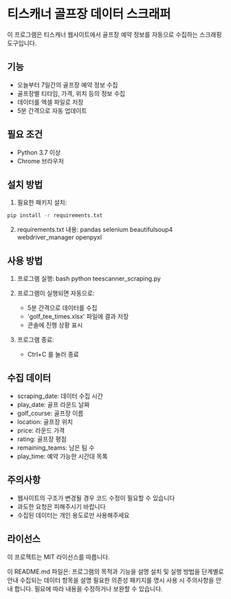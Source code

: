 # 티스캐너 골프장 데이터 스크래퍼

이 프로그램은 티스캐너 웹사이트에서 골프장 예약 정보를 자동으로 수집하는 스크래핑 도구입니다.

## 기능

- 오늘부터 7일간의 골프장 예약 정보 수집
- 골프장별 티타임, 가격, 위치 등의 정보 수집
- 데이터를 엑셀 파일로 저장
- 5분 간격으로 자동 업데이트

## 필요 조건

- Python 3.7 이상
- Chrome 브라우저

## 설치 방법

1. 필요한 패키지 설치:

```bash
pip install -r requirements.txt
```
2. requirements.txt 내용:
pandas
selenium
beautifulsoup4
webdriver_manager
openpyxl
## 사용 방법

1. 프로그램 실행:
bash
python teescanner_scraping.py

2. 프로그램이 실행되면 자동으로:
   - 5분 간격으로 데이터를 수집
   - 'golf_tee_times.xlsx' 파일에 결과 저장
   - 콘솔에 진행 상황 표시

3. 프로그램 종료:
   - Ctrl+C 를 눌러 종료

## 수집 데이터

- scraping_date: 데이터 수집 시간
- play_date: 골프 라운드 날짜
- golf_course: 골프장 이름
- location: 골프장 위치
- price: 라운드 가격
- rating: 골프장 평점
- remaining_teams: 남은 팀 수
- play_time: 예약 가능한 시간대 목록

## 주의사항

- 웹사이트의 구조가 변경될 경우 코드 수정이 필요할 수 있습니다
- 과도한 요청은 피해주시기 바랍니다
- 수집된 데이터는 개인 용도로만 사용해주세요

## 라이선스

이 프로젝트는 MIT 라이선스를 따릅니다.

이 README.md 파일은:
프로그램의 목적과 기능을 설명
설치 및 실행 방법을 단계별로 안내
수집되는 데이터 항목을 설명
필요한 의존성 패키지를 명시
사용 시 주의사항을 안내
합니다. 필요에 따라 내용을 수정하거나 보완할 수 있습니다.


